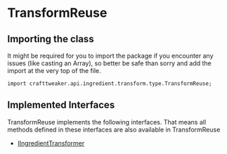 # TransformReuse

## Importing the class

It might be required for you to import the package if you encounter any issues (like casting an Array), so better be safe than sorry and add the import at the very top of the file.
```zenscript
import crafttweaker.api.ingredient.transform.type.TransformReuse;
```


## Implemented Interfaces
TransformReuse implements the following interfaces. That means all methods defined in these interfaces are also available in TransformReuse

- [IIngredientTransformer](/vanilla/api/ingredient/transformer/IIngredientTransformer)

